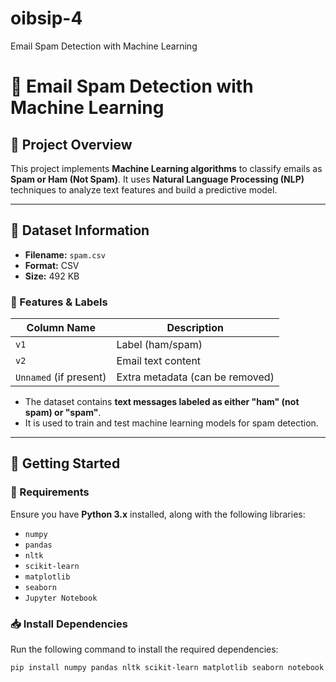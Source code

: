 # oibsip-4
Email Spam Detection with Machine Learning
# 📧 Email Spam Detection with Machine Learning  

## 📌 Project Overview  
This project implements **Machine Learning algorithms** to classify emails as **Spam or Ham (Not Spam)**. It uses **Natural Language Processing (NLP)** techniques to analyze text features and build a predictive model.  

---

## 📂 Dataset Information  
- **Filename:** `spam.csv`  
- **Format:** CSV  
- **Size:** 492 KB  

### **🔢 Features & Labels**
| Column Name | Description |
|-------------|------------|
| `v1`        | Label (ham/spam) |
| `v2`        | Email text content |
| `Unnamed` (if present) | Extra metadata (can be removed) |

- The dataset contains **text messages labeled as either "ham" (not spam) or "spam"**.
- It is used to train and test machine learning models for spam detection.

---

## 🚀 Getting Started  

### **🔧 Requirements**
Ensure you have **Python 3.x** installed, along with the following libraries:  
- `numpy`
- `pandas`
- `nltk`
- `scikit-learn`
- `matplotlib`
- `seaborn`
- `Jupyter Notebook`

### **📥 Install Dependencies**  
Run the following command to install the required dependencies:  
```bash
pip install numpy pandas nltk scikit-learn matplotlib seaborn notebook
